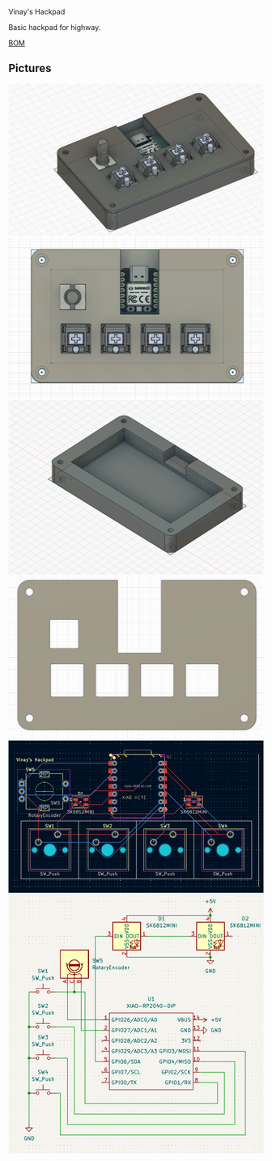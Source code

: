 Vinay's Hackpad

Basic hackpad for highway.

[BOM](./BOM.csv)

## Pictures

![fully assembled case](imgs/CaseAssemblednew.png)
![fully assembled case2](imgs/CaseAssembled2.png)
![bottom cover](imgs/CaseBottom.png)
![top cover](imgs/CaseTopnew.png)
![pcb](imgs/PCBnew.png)
![schematic](imgs/Schematicnew.png)